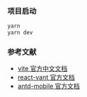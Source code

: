 ### 项目启动

```bash
yarn
yarn dev
```

### 参考文献

- [vite 官方中文文档](https://cn.vitejs.dev/guide/)
- [react-vant 官方文档](https://react-vant.3lang.dev/guide/about)
- [antd-mobile 官方文档](https://mobile.ant.design/zh/guide/quick-start)
